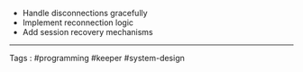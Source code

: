 - Handle disconnections gracefully
- Implement reconnection logic
- Add session recovery mechanisms
___

Tags : #programming #keeper #system-design 